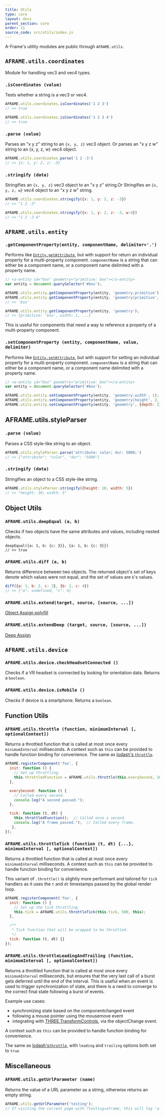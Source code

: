 ```yaml
---
title: Utils
type: core
layout: docs
parent_section: core
order: 11
source_code: src/utils/index.js
---
```


A-Frame's utility modules are public through `AFRAME.utils`.

<!--toc-->

## `AFRAME.utils.coordinates`

Module for handling vec3 and vec4 types.

### `.isCoordinates (value)`

Tests whether a string is a vec3 or vec4.

```js
AFRAME.utils.coordinates.isCoordinates('1 2 3')
// >> true

AFRAME.utils.coordinates.isCoordinates('1 2 3 4')
// >> true
```

### `.parse (value)`

Parses an "x y z" string to an `{x, y, z}` vec3 object. Or parses an "x y z w" string to an {x, y, z, w} vec4 object.

```js
AFRAME.utils.coordinates.parse('1 2 -3')
// >> {x: 1, y: 2, z: -3}
```

### `.stringify (data)`

Stringifies an `{x, y, z}` vec3 object to an "x y z" string.Or Stringifies an `{x, y, z, w}` vec4 object to an "x y z w" string.

```js
AFRAME.utils.coordinates.stringify({x: 1, y: 2, z: -3})
// >> "1 2 -3"

AFRAME.utils.coordinates.stringify({x: 1, y: 2, z: -3, w:4})
// >> "1 2 -3 4"
```

## `AFRAME.utils.entity`

[getattr]: ./entity.md#getattribute-componentname

### `.getComponentProperty(entity, componentName, delimiter='.')`

Performs like [`Entity.getAttribute`][getattr], but with support for
return an individual property for a multi-property component. `componentName`
is a string that can either be a component name, or a component name delimited
with a property name.

```js
// <a-entity id="box" geometry="primitive: box"></a-entity>
var entity = document.querySelector('#box');

AFRAME.utils.entity.getComponentProperty(entity, 'geometry.primitive');
AFRAME.utils.entity.getComponentProperty(entity, 'geometry|primitive', '|');
// >> 'box'

AFRAME.utils.entity.getComponentProperty(entity, 'geometry');
// >> {primitive: 'box', width: 1, ...}
```

This is useful for components that need a way to reference a property of a
multi-property component.

### `.setComponentProperty (entity, componentName, value, delimiter)`

[setattr]: ./entity.md#setattribute-componentname-value-propertyvalue-clobber

Performs like [`Entity.setAttribute`][setattr], but with support for setting an
individual property for a multi-property component. `componentName` is a string
that can either be a component name, or a component name delimited with a
property name.

```js
// <a-entity id="box" geometry="primitive: box"></a-entity>
var entity = document.querySelector('#box');

AFRAME.utils.entity.setComponentProperty(entity, 'geometry.width', 1);
AFRAME.utils.entity.setComponentProperty(entity, 'geometry|height', 2, '|');
AFRAME.utils.entity.setComponentProperty(entity, 'geometry', {depth: 3});
```

## AFRAME.utils.styleParser

### `.parse (value)`

Parses a CSS style-like string to an object.

```js
AFRAME.utils.styleParser.parse('attribute: color; dur: 5000;')
// >> {"attribute": "color", "dur": "5000"}
```

### `.stringify (data)`

Stringifies an object to a CSS style-like string.

```js
AFRAME.utils.styleParser.stringify({height: 10, width: 5})
// >> "height: 10; width: 5"
```

## Object Utils

### `AFRAME.utils.deepEqual (a, b)`

Checks if two objects have the same attributes and values, including nested objects.

```
deepEqual({a: 1, b: {c: 3}}, {a: 1, b: {c: 3}})
// >> true
```

### `AFRAME.utils.diff (a, b)`

Returns difference between two objects. The returned object's set of keys denote which values were not equal, and the set of values are `b`'s values.

```js
diff({a: 1, b: 2, c: 3}, {b: 2, c: 4})
// >> {"a": undefined, "c": 4}
```

### `AFRAME.utils.extend(target, source, [source, ...])`

[Object Assign polyfill](https://www.npmjs.com/package/object-assign)

### `AFRAME.utils.extendDeep (target, source, [source, ...])`

[Deep Assign](https://www.npmjs.com/package/deep-assign)

## `AFRAME.utils.device`

### `AFRAME.utils.device.checkHeadsetConnected ()`

Checks if a VR headset is connected by looking for orientation data. Returns a `boolean`.

### `AFRAME.utils.device.isMobile ()`

Checks if device is a smartphone. Returns a `boolean`.

## Function Utils

### `AFRAME.utils.throttle (function, minimumInterval [, optionalContext])`

[lodash]: https://lodash.com/docs/#throttle

Returns a throttled function that is called at most once every
`minimumInterval` milliseconds. A context such as `this` can be provided to
handle function binding for convenience. The same as [lodash's
`throttle`][lodash].

```js
AFRAME.registerComponent('foo', {
  init: function () {
    // Set up throttling.
    this.throttledFunction = AFRAME.utils.throttle(this.everySecond, 1000, this);
  },

  everySecond: function () {
    // Called every second.
    console.log("A second passed.");
  },

  tick: function (t, dt) {
    this.throttledFunction();  // Called once a second.
    console.log("A frame passed.");  // Called every frame.
   },
});
```

### `AFRAME.utils.throttleTick (function (t, dt) {...}, minimumInterval [, optionalContext])`

Returns a throttled function that is called at most once every
`minimumInterval` milliseconds. A context such as `this` can be provided to
handle function binding for convenience.

This variant of `.throttle()` is slightly more performant and tailored for
`tick` handlers as it uses the `t` and `dt` timestamps passed by the global
render loop.

```js
AFRAME.registerComponent('foo', {
  init: function () {
    // Set up the tick throttling.
    this.tick = AFRAME.utils.throttleTick(this.tick, 500, this);
  },

  /**
   * Tick function that will be wrapped to be throttled.
   */
  tick: function (t, dt) {}
});
```

### `AFRAME.utils.throttleLeadingAndTrailing (function, minimumInterval [, optionalContext])`

Returns a throttled function that is called at most once every `minimumInterval` milliseconds, but ensures that the very last call of a burst gets deferred until the end of the interval.  This is useful when an event is used to trigger synchronization of state, and there is a need to converge to the correct final state following a burst of events.

Example use cases:

 * synchronizing state based on the componentchanged event
 * following a mouse pointer using the mousemove event
 * integrating with [THREE.TransformControls](https://threejs.org/docs/#examples/en/controls/TransformControls), via the objectChange event.

A context such as `this` can be provided to handle function binding for convenience.

The same as [lodash's`throttle`][lodash], with `leading` and `trailing` options both set to `true`

## Miscellaneous

### `AFRAME.utils.getUrlParameter (name)`

Returns the value of a URL parameter as a string, otherwise returns an empty
string.

```js
AFRAME.utils.getUrlParameter('testing');
// If visiting the current page with ?testing=aframe, this will log 'aframe'.
```
